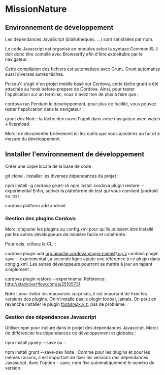 # MissionNature

## Environnement de développement

Les dépendances JavaScript (bibliothèques, ...) sont satisfaites par npm.

Le code Javascript est organisé en modules selon la syntaxe CommonJS. Il doit donc être compilé avec Browserify afin d'être exploitable par le navigateur.

Cette compilation des fichiers est automatisée avec Grunt. Grunt automatise aussi diverses autres tâches.

Puisqu'il s'agit d'un projet mobile basé sur Cordova, cette tâche grunt a été attachée au hook before-prepare de Cordova. Ainsi, pour tester l'application sur un terminal, vous n'avez rien de plus à faire que :

cordova run <platform>
Pendant le développement, pour plus de facilité, vous pouvez tester l'application dans le navigateur :

grunt dev
Note : la tâche dev ouvre l'appli dans votre navigateur avec watch + livereload.

Merci de documenter brièvement ici les outils que vous ajouterez au fur et à mesure du développement.

## Installer l'environnement de développement

Créer une copie locale de la base de code :

git clone <depot> .
Installer les diverses dépendances du projet :

npm install -g cordova grunt-cli
npm install
cordova plugin restore --experimental
Enfin, activer la plateforme de test qui vous convient (android ou ios) :

cordova platform add android
### Gestion des plugins Cordova

Merci d'ajouter les plugins au config.xml pour qu'ils puissent être installé par les autres développeurs de manière facile et cohérente.

Pour cela, utilisez la CLI :

cordova plugin add org.apache.cordova.plugin-name@x.y.z
cordova plugin save --experimental
La seconde ligne ajoute une référence à ce plugin dans congig.xml. Les autres développeurs pourront se mettre à jour en tapant simplement :

cordova plugin restore --experimental
Référence: http://stackoverflow.com/a/25105731

Note : pour éviter les mauvaises surprises, il est important de fixer les versions des plugins. On n'installe pas le plugin foobar, jamais. On peut en revanche installer le plugin foobar@x.y.z, pas de problème.

### Gestion des dépendances Javascript

Utiliser npm pour inclure dans le projet des dépendances Javascript. Merci de différencier les dépendances de développement et globales :

npm install jquery --save
ou :

npm install grunt --save-dev
Note : Comme pour les plugins et pour les mêmes raisons, il est important de fixer les versions des dépendances Javascript. Avec l'option --save, npm fixe automatiquement le numéro de version.
